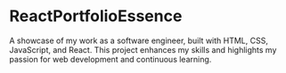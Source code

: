 # ReactPortfolioEssence
A showcase of my work as a software engineer, built with HTML, CSS, JavaScript, and React. This project enhances my skills and highlights my passion for web development and continuous learning.
